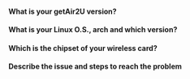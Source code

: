 <!--- Please, consider to contact us on Discord or IRC before opening an issue. More info and Discord invitation link here: https://github.com/v1s1t0r999/getAir2U/wiki/Contact -->
<!--- Answer the questions to provide maximum of info -->
<!--- Filling this issue template is mandatory. Otherwise the issue can be directly closed -->
<!--- Write in English only -->
<!--- If additional info is required and requested by getAir2U's staff, you have 7 days to respond, otherwise the issue will be closed -->
<!--- Read the Issue Creation Policy on Contributing section before creating the issue -->

#### What is your getAir2U version?

<!--- Eg Answer: getAir2U v1.0.0 -->

#### What is your Linux O.S., arch and which version?

<!--- Eg Answer: Kali Linux amd64 2020.4 -->

#### Which is the chipset of your wireless card?

<!--- Eg Answer: 802.11b wireless technology -->

#### Describe the issue and steps to reach the problem

<!--- Eg Answer: Step1: 4. Dos Attack Menu; Step2: 9. Auth DoS attack - Not working......Screenshots also allowed -->
